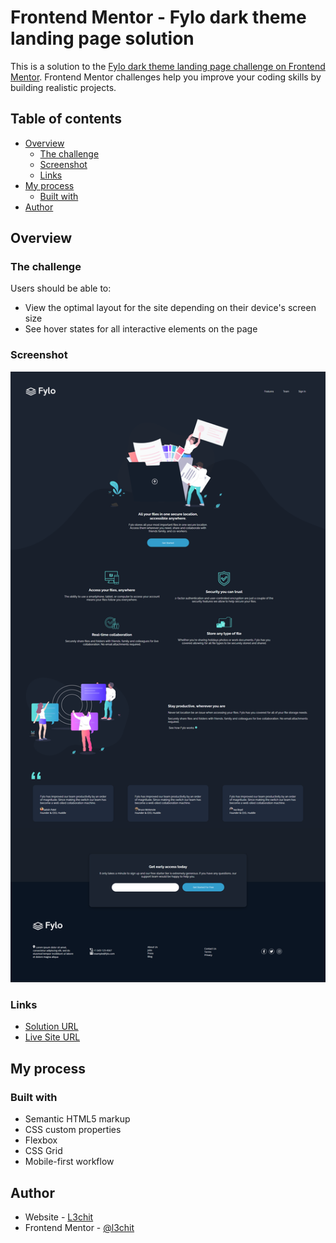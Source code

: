 # Frontend Mentor - Fylo dark theme landing page solution

This is a solution to the [Fylo dark theme landing page challenge on Frontend Mentor](https://www.frontendmentor.io/challenges/fylo-dark-theme-landing-page-5ca5f2d21e82137ec91a50fd). Frontend Mentor challenges help you improve your coding skills by building realistic projects. 

## Table of contents

- [Overview](#overview)
  - [The challenge](#the-challenge)
  - [Screenshot](#screenshot)
  - [Links](#links)
- [My process](#my-process)
  - [Built with](#built-with)
- [Author](#author)


## Overview

### The challenge

Users should be able to:

- View the optimal layout for the site depending on their device's screen size
- See hover states for all interactive elements on the page

### Screenshot

![](./design/desktop-preview.png)


### Links

- [Solution URL](https://github.com/L3chit/fylo-dark-theme-landing-page)
- [Live Site URL](https://l3chit.github.io/fylo-dark-theme-landing-page/)


## My process

### Built with

- Semantic HTML5 markup
- CSS custom properties
- Flexbox
- CSS Grid
- Mobile-first workflow


## Author

- Website - [L3chit](https://www.l3chit.pl)
- Frontend Mentor - [@l3chit](https://www.frontendmentor.io/profile/l3chit)
